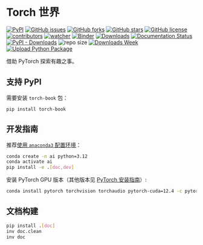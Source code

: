 # Torch 世界

[![PyPI][pypi-badge]][pypi-link]
[![GitHub issues][issue-badge]][issue-link]
[![GitHub forks][fork-badge]][fork-link]
[![GitHub stars][star-badge]][star-link]
[![GitHub license][license-badge]][license-link]
[![contributors][contributor-badge]][contributor-link]
[![watcher][watcher-badge]][watcher-link]
[![Binder][binder-badge]][binder-link]
[![Downloads][download-badge]][download-link]
[![Documentation Status][status-badge]][status-link]
[![PyPI - Downloads][install-badge]][install-link]
![repo size](https://img.shields.io/github/repo-size/xinetzone/torch-book.svg)
[![Downloads Week](https://pepy.tech/badge/torch-book/week)](https://pepy.tech/project/torch-book)
[![Upload Python Package][upload-python-package-badge]][upload-python-package-link]

借助 PyTorch 探索有趣之事。

[upload-python-package-badge]: https://github.com/xinetzone/torch-book/actions/workflows/python-publish.yml/badge.svg
[upload-python-package-link]: https://github.com/xinetzone/torch-book/actions/workflows/python-publish.yml
[pypi-badge]: https://img.shields.io/pypi/v/torch-book.svg
[pypi-link]: https://pypi.org/project/torch-book/
[issue-badge]: https://img.shields.io/github/issues/xinetzone/torch-book
[issue-link]: https://github.com/xinetzone/torch-book/issues
[fork-badge]: https://img.shields.io/github/forks/xinetzone/torch-book
[fork-link]: https://github.com/xinetzone/torch-book/network
[star-badge]: https://img.shields.io/github/stars/xinetzone/torch-book
[star-link]: https://github.com/xinetzone/torch-book/stargazers
[license-badge]: https://img.shields.io/github/license/xinetzone/torch-book
[license-link]: https://github.com/xinetzone/torch-book/LICENSE
[contributor-badge]: https://img.shields.io/github/contributors/xinetzone/torch-book
[contributor-link]: https://github.com/xinetzone/torch-book/contributors
[watcher-badge]: https://img.shields.io/github/watchers/xinetzone/torch-book
[watcher-link]: https://github.com/xinetzone/torch-book/watchers
[binder-badge]: https://mybinder.org/badge_logo.svg
[binder-link]: https://mybinder.org/v2/gh/xinetzone/torch-book/main
[install-badge]: https://img.shields.io/pypi/dw/torch-book?label=pypi%20installs
[install-link]: https://pypistats.org/packages/torch-book
[status-badge]: https://readthedocs.org/projects/torch-book/badge/?version=latest
[status-link]: https://torch-book.readthedocs.io/zh-cn/latest/?badge=latest
[download-badge]: https://pepy.tech/badge/torch-book
[download-link]: https://pepy.tech/project/torch-book
[rtd-badge]: https://readthedocs.org/projects/torch-book/badge/?version=latest
[rtd-link]: https://torch-book.readthedocs.io/zh-cn/latest/?badge=latest

## 支持 PyPI

需要安装 `torch-book` 包：

```shell
pip install torch-book
```

## 开发指南

推荐[使用 `anaconda3` 配置环境](https://www.zhihu.com/zvideo/1423062760733700096)：
```bash
conda create -n ai python=3.12
conda activate ai
pip install -e .[doc,dev]
```

安装 PyTorch GPU 版本（其他版本见 [PyTorch 安装指南](https://pytorch.org/get-started/locally/)）:
```bash
conda install pytorch torchvision torchaudio pytorch-cuda=12.4 -c pytorch -c nvidia
```

## 文档构建

```bash
pip install .[doc]
inv doc.clean
inv doc
```
